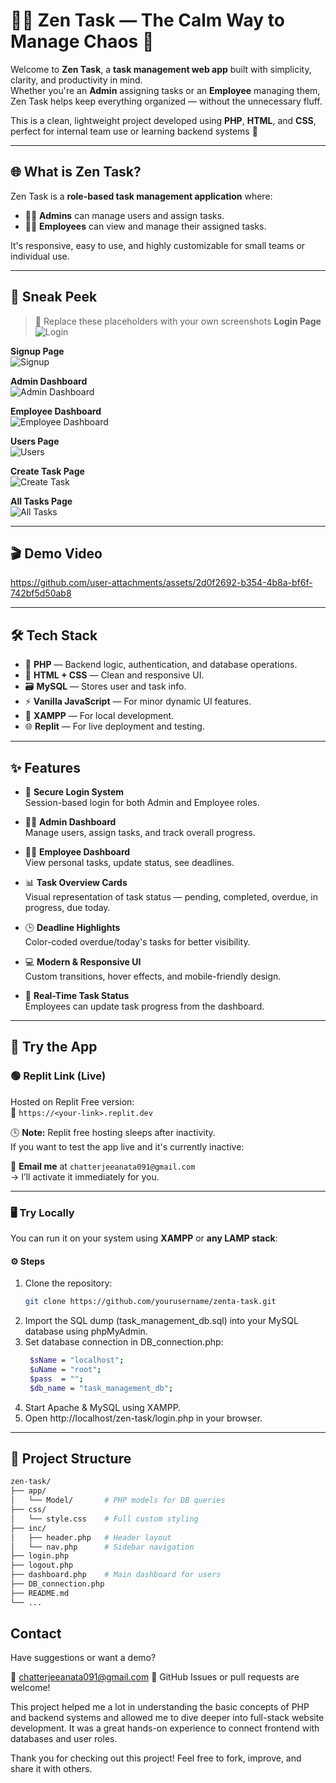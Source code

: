 # 🧘‍♂️ Zen Task — The Calm Way to Manage Chaos 🧩

Welcome to **Zen Task**, a **task management web app** built with simplicity, clarity, and productivity in mind.  
Whether you're an **Admin** assigning tasks or an **Employee** managing them, Zen Task helps keep everything organized — without the unnecessary fluff.

This is a clean, lightweight project developed using **PHP**, **HTML**, and **CSS**, perfect for internal team use or learning backend systems 🚀

---

## 🌐 What is Zen Task?

Zen Task is a **role-based task management application** where:

- 👨‍💼 **Admins** can manage users and assign tasks.
- 👷‍♀️ **Employees** can view and manage their assigned tasks.

It's responsive, easy to use, and highly customizable for small teams or individual use.

---

## 📸 Sneak Peek

> 🔻 Replace these placeholders with your own screenshots
**Login Page**  
![Login](https://github.com/user-attachments/assets/db00ddf2-d016-4b75-8b5e-26396345d417)

**Signup Page**  
![Signup](https://github.com/user-attachments/assets/be4ba392-af58-4586-8329-26ff688bcc97)

**Admin Dashboard**  
![Admin Dashboard](https://github.com/user-attachments/assets/e08aeea7-4718-453c-b87f-b01f17e357d5)

**Employee Dashboard**  
![Employee Dashboard](https://github.com/user-attachments/assets/04f68169-74ce-4149-a5dd-e55af7f057de)

**Users Page**  
![Users](https://github.com/user-attachments/assets/be83e061-7c5e-404f-92c9-8783a770466d)

**Create Task Page**  
![Create Task](https://github.com/user-attachments/assets/a7005bb7-c9fb-45d9-9a78-03e30f90c5f0)

**All Tasks Page**  
![All Tasks](https://github.com/user-attachments/assets/a579baac-342c-4c4a-b057-953d96acf929)

---

## 🎬 Demo Video

https://github.com/user-attachments/assets/2d0f2692-b354-4b8a-bf6f-742bf5d50ab8

---

## 🛠️ Tech Stack

- 🐘 **PHP** — Backend logic, authentication, and database operations.
- 🎨 **HTML + CSS** — Clean and responsive UI.
- 🗃️ **MySQL** — Stores user and task info.
- ⚡ **Vanilla JavaScript** — For minor dynamic UI features.
- 🧪 **XAMPP** — For local development.
- 🌐 **Replit** — For live deployment and testing.

---

## ✨ Features

- 🔐 **Secure Login System**  
  Session-based login for both Admin and Employee roles.

- 🧑‍💼 **Admin Dashboard**  
  Manage users, assign tasks, and track overall progress.

- 👷‍♂️ **Employee Dashboard**  
  View personal tasks, update status, see deadlines.

- 📊 **Task Overview Cards**  
  Visual representation of task status — pending, completed, overdue, in progress, due today.

- 🕒 **Deadline Highlights**  
  Color-coded overdue/today's tasks for better visibility.

- 💻 **Modern & Responsive UI**  
  Custom transitions, hover effects, and mobile-friendly design.

- 🔄 **Real-Time Task Status**  
  Employees can update task progress from the dashboard.

---

## 🧪 Try the App

### 🟢 **Replit Link (Live)**  
Hosted on Replit Free version:  
🔗 `https://<your-link>.replit.dev`

🕓 **Note:** Replit free hosting sleeps after inactivity.  
If you want to test the app live and it's currently inactive:

📧 **Email me** at `chatterjeeanata091@gmail.com`  
→ I’ll activate it immediately for you.

---

### 🖥️ Try Locally

You can run it on your system using **XAMPP** or **any LAMP stack**:

#### ⚙️ Steps

1. Clone the repository:
   ```bash
   git clone https://github.com/yourusername/zenta-task.git
    ```
2. Import the SQL dump (task_management_db.sql) into your MySQL database using phpMyAdmin.
3. Set database connection in DB_connection.php:
   ```bash
    $sName = "localhost";
    $uName = "root";
    $pass  = "";
    $db_name = "task_management_db";
   ```
4. Start Apache & MySQL using XAMPP.
5. Open http://localhost/zen-task/login.php in your browser.
---


## 📁 Project Structure

```bash
zen-task/
├── app/
│   └── Model/       # PHP models for DB queries
├── css/
│   └── style.css    # Full custom styling
├── inc/
│   ├── header.php   # Header layout
│   └── nav.php      # Sidebar navigation
├── login.php
├── logout.php
├── dashboard.php    # Main dashboard for users
├── DB_connection.php
├── README.md
└── ...
```

## Contact
Have suggestions or want a demo?

📧 chatterjeeanata091@gmail.com
📌 GitHub Issues or pull requests are welcome!

This project helped me a lot in understanding the basic concepts of PHP and backend systems and allowed me to dive deeper into full-stack website development. It was a great hands-on experience to connect frontend with databases and user roles.

Thank you for checking out this project!
Feel free to fork, improve, and share it with others.
